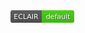 <html>
  <body>
      <?xml version="1.0" encoding="UTF-8"?>
<svg xmlns="http://www.w3.org/2000/svg" width="102" height="20">
    <linearGradient id="b" x2="0" y2="100%">
        <stop offset="0" stop-color="#bbb" stop-opacity=".1"/>
        <stop offset="1" stop-opacity=".1"/>
    </linearGradient>
    <mask id="anybadge_1">
        <rect width="102" height="20" rx="3" fill="#fff"/>
    </mask>
    <g mask="url(#anybadge_1)">
        <path fill="#555" d="M0 0h50v20H0z"/>
        <path fill="#4c1" d="M50 0h52v20H50z"/>
        <path fill="url(#b)" d="M0 0h102v20H0z"/>
    </g>
    <g fill="#fff" text-anchor="middle" font-family="DejaVu Sans,Verdana,Geneva,sans-serif" font-size="11">
        <text x="26.0" y="15" fill="#010101" fill-opacity=".3">ECLAIR</text>
        <text x="25.0" y="14">ECLAIR</text>
    </g>
    <g fill="#fff" text-anchor="middle" font-family="DejaVu Sans,Verdana,Geneva,sans-serif" font-size="11">
        <text x="77.0" y="15" fill="#010101" fill-opacity=".3">default</text>
        <text x="76.0" y="14">default</text>
    </g>
</svg>
  </body>
</html>
